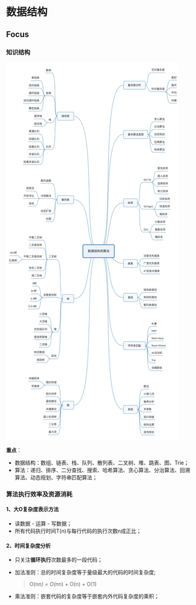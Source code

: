 # 数据结构
## Focus

### 知识结构
![图谱](./image/data_structrue.jpg)

**重点**：
* 数据结构：数组、链表、栈、队列、散列表、二叉树、堆、跳表、图、Trie；
* 算法：递归、排序、二分查找、搜索、哈希算法、贪心算法、分治算法、回溯算法、动态规划、字符串匹配算法；

### 算法执行效率及资源消耗
#### 1、大O复杂度表示方法

* 读数据 - 运算 - 写数据；
* 所有代码执行时间T(n)与每行代码的执行次数n成正比；

#### 2、时间复杂度分析
* 只关注**循环执行**次数最多的一段代码；

* 加法准则：总的时间复杂度等于量级最大的代码的时间复杂度;
  > O(n*n) = O(n*n) + O(n) + O(1)

* 乘法准则：嵌套代码的复杂度等于嵌套内外代码复杂度的乘积；

